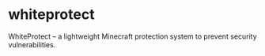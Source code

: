# whiteprotect
WhiteProtect – a lightweight Minecraft protection system to prevent security vulnerabilities.
